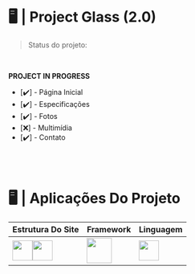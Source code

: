 # 🖥️ | Project Glass (2.0)
> Status do projeto:

<br>

**PROJECT IN PROGRESS**
* [✔️] - Página Inicial
* [✔️] - Especificações
* [✔️] - Fotos
* [❌] - Multimídia
* [✔️] - Contato

<br>
<br>

# 🖥️ | Aplicações Do Projeto
Estrutura Do Site | Framework | Linguagem
--- | --- | ---
<img height="40" src="https://cdn.jsdelivr.net/gh/devicons/devicon/icons/html5/html5-plain.svg"/><img height="40" src="https://cdn.jsdelivr.net/gh/devicons/devicon/icons/css3/css3-plain.svg"/> | <img height="50" src="https://cdn.jsdelivr.net/gh/devicons/devicon/icons/bootstrap/bootstrap-plain.svg"/> | <img height="40" src="https://cdn.jsdelivr.net/gh/devicons/devicon/icons/javascript/javascript-original.svg"/>



